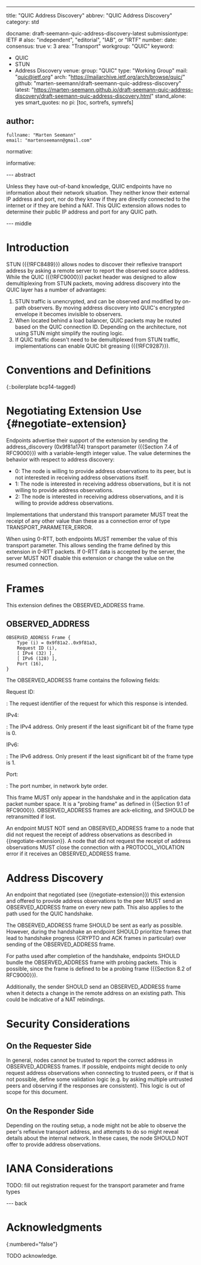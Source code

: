 ---
title: "QUIC Address Discovery"
abbrev: "QUIC Address Discovery"
category: std

docname: draft-seemann-quic-address-discovery-latest
submissiontype: IETF  # also: "independent", "editorial", "IAB", or "IRTF"
number:
date:
consensus: true
v: 3
area: "Transport"
workgroup: "QUIC"
keyword:
 - QUIC
 - STUN
 - Address Discovery
venue:
  group: "QUIC"
  type: "Working Group"
  mail: "quic@ietf.org"
  arch: "https://mailarchive.ietf.org/arch/browse/quic/"
  github: "marten-seemann/draft-seemann-quic-address-discovery"
  latest: "https://marten-seemann.github.io/draft-seemann-quic-address-discovery/draft-seemann-quic-address-discovery.html"
stand_alone: yes
smart_quotes: no
pi: [toc, sortrefs, symrefs]

author:
 -
    fullname: "Marten Seemann"
    email: "martenseemann@gmail.com"

normative:

informative:


--- abstract

Unless they have out-of-band knowledge, QUIC endpoints have no information about
their network situation. They neither know their external IP address and port,
nor do they know if they are directly connected to the internet or if they are
behind a NAT. This QUIC extension allows nodes to determine their public IP
address and port for any QUIC path.


--- middle

# Introduction

STUN ({{!RFC8489}}) allows nodes to discover their reflexive transport address
by asking a remote server to report the observed source address. While the QUIC
({{!RFC9000}}) packet header was designed to allow demultiplexing from STUN
packets, moving address discovery into the QUIC layer has a number of
advantages:

1. STUN traffic is unencrypted, and can be observed and modified by on-path
   observers. By moving address discovery into QUIC's encrypted envelope it
   becomes invisible to observers.
2. When located behind a load balancer, QUIC packets may be routed based on the
   QUIC connection ID. Depending on the architecture, not using STUN might
   simplify the routing logic.
3. If QUIC traffic doesn't need to be demultiplexed from STUN traffic,
   implementations can enable QUIC bit greasing ({{!RFC9287}}).

# Conventions and Definitions

{::boilerplate bcp14-tagged}

# Negotiating Extension Use {#negotiate-extension}

Endpoints advertise their support of the extension by sending the
address_discovery (0x9f81a174) transport parameter ({{Section 7.4 of RFC9000}})
with a variable-length integer value. The value determines the behavior with
respect to address discovery:

* 0: The node is willing to provide address observations to its peer, but is not
  interested in receiving address observations itself.
* 1: The node is interested in receiving address observations, but it is not
  willing to provide address observations.
* 2: The node is interested in receiving address observations, and it is willing
  to provide address observations.

Implementations that understand this transport parameter MUST treat the receipt
of any other value than these as a connection error of type
TRANSPORT_PARAMETER_ERROR.

When using 0-RTT, both endpoints MUST remember the value of this transport
parameter. This allows sending the frame defined by this extension in 0-RTT
packets. If 0-RTT data is accepted by the server, the server MUST NOT disable
this extension or change the value on the resumed connection.

# Frames

This extension defines the OBSERVED_ADDRESS frame.

## OBSERVED_ADDRESS

~~~
OBSERVED_ADDRESS Frame {
    Type (i) = 0x9f81a2..0x9f81a3,
    Request ID (i),
    [ IPv4 (32) ],
    [ IPv6 (128) ],
    Port (16),
}
~~~

The OBSERVED_ADDRESS frame contains the following fields:

Request ID:

: The request identifier of the request for which this response is intended.

IPv4:

: The IPv4 address. Only present if the least significant bit of the frame type
  is 0.

IPv6:

: The IPv6 address. Only present if the least significant bit of the frame type
  is 1.

Port:

: The port number, in network byte order.

This frame MUST only appear in the handshake and in the application data packet
number space. It is a "probing frame" as defined in {{Section 9.1 of RFC9000}}.
OBSERVED_ADDRESS frames are ack-eliciting, and SHOULD be retransmitted if lost.

An endpoint MUST NOT send an OBSERVED_ADDRESS frame to a node that did not
request the receipt of address observations as described in
{{negotiate-extension}}. A node that did not request the receipt of address
observations MUST close the connection with a PROTOCOL_VIOLATION error if it
receives an OBSERVED_ADDRESS frame.

# Address Discovery

An endpoint that negotiated (see {{negotiate-extension}}) this extension and
offered to provide address observations to the peer MUST send an
OBSERVED_ADDRESS frame on every new path. This also applies to the path used for
the QUIC handshake.

The OBSERVED_ADDRESS frame SHOULD be sent as early as possible. However, during
the handshake an endpoint SHOULD prioritize frames that lead to handshake
progress (CRYPTO and ACK frames in particular) over sending of the
OBSERVED_ADDRESS frame.

For paths used after completion of the handshake, endpoints SHOULD bundle the
OBSERVED_ADDRESS frame with probing packets. This is possible, since the frame
is defined to be a probing frame ({{Section 8.2 of RFC9000}}).

Additionally, the sender SHOULD send an OBSERVED_ADDRESS frame when it detects a
change in the remote address on an existing path. This could be indicative of a
NAT rebindings.

# Security Considerations

## On the Requester Side

In general, nodes cannot be trusted to report the correct address in
OBSERVED_ADDRESS frames. If possible, endpoints might decide to only request
address observations when connecting to trusted peers, or if that is not
possible, define some validation logic (e.g. by asking multiple untrusted peers
and observing if the responses are consistent). This logic is out of scope for
this document.

## On the Responder Side

Depending on the routing setup, a node might not be able to observe the peer's
reflexive transport address, and attempts to do so might reveal details about
the internal network. In these cases, the node SHOULD NOT offer to provide
address observations.

# IANA Considerations

TODO: fill out registration request for the transport parameter and frame types

--- back

# Acknowledgments
{:numbered="false"}

TODO acknowledge.
